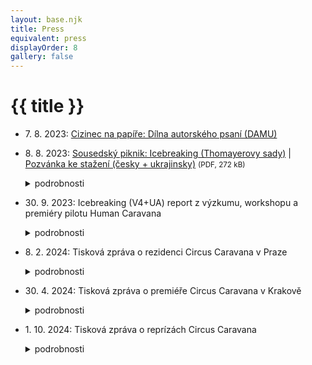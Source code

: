 ```yaml
---
layout: base.njk
title: Press
equivalent: press
displayOrder: 8
gallery: false
---
```


# {{ title }}

- <time datetime="2023-08-07">7. 8. 2023</time>: [Cizinec na papíře: Dílna autorského psaní (DAMU)](https://www.facebook.com/events/311848634603518/)
- <time datetime="2023-08-08">8. 8. 2023</time>: [Sousedský piknik: Icebreaking (Thomayerovy sady)](https://www.facebook.com/events/690959142876244/) | [Pozvánka ke stažení (česky + ukrajinsky)](/files/Icebreaking-piknik-Praha-2023-cz-ua.pdf) <small>(PDF, 272 kB)</small>
  <details>
    <summary>podrobnosti</summary>

    ## Sousedský piknik: Icebreaking

    <time datetime="2023-08-08 16:00:00">8. 8. 2023 od 16 hodin</time>

    v Thomayerových sadech v pražské Libni

    Srdečně Vás zveme na příjemné odpoledne v [Thomayerových sadech](https://www.google.com/maps/place/50%C2%B006%2730.5%22N+14%C2%B027%2759.9%22E/@50.1084344,14.4664056,19z/data=!4m4!3m3!8m2!3d50.1084722!4d14.4666389?entry=ttu) v Libni, kde na Vás budou **v úterý 8. srpna 2023** čekat **od 16 hodin** zábavné aktivity pro děti i jejich maminky a od 17 hodin hravá dílna o mezilidském sbližování, kterou pro Vás připravili tvůrci mezinárodního divadelního projektu ICEBREAKING (SK/CZ/UA).

    Většina z nás už déle než rok potkává ve své ulici nové sousedy z Ukrajiny a mnozí jim v jejich nelehké situaci podávají pomocnou ruku. Vy, naši noví ukrajinští sousedé,zase naši českou společnost obohacujete o své znalosti, zvyky, důležité služby i povolání. Je načase, abychom se blíže poznali a společně oslavili, že jsme pro sebe jeden druhému darem.

    Pro piknik upečeme to, co máme rádi my, vy nás potěšíte, když přinesete nějakou svoji oblíbenou pochoutku. Také nám moc pomůže, když do společné hry přinesete jakoukoli věc jako symbolický dárek. Může to být kytička ze zahrady, sušenka, obrázek nebo hezký kamínek, obarvená šiška anebo knížka, ze které jste už vyrostli. S dárky si budeme hrát, a i když jsme každý jiný, na konci se budou radovat všichni.

    U dobrého jídla a pití si budeme povídat, hrát a třeba i zpívat a tančit. Vezměte si s sebou i kelímek a piknikovou deku. A kdyby nám počasí nepřálo, přesuneme se do tělocvičny [SK Meteor](https://www.google.com/maps/place/SK+Meteor+Praha+Volejbal/@50.1091569,14.4668455,19z/data=!4m12!1m5!3m4!2zNTDCsDA2JzMwLjUiTiAxNMKwMjcnNTkuOSJF!8m2!3d50.1084722!4d14.4666389!3m5!1s0x470bebe40a8d07c5:0x48b46decc7505f5a!8m2!3d50.1090477!4d14.467169!16s%2Fg%2F11hzpnmdv5?entry=ttu) pár metrů od parku.

    Oslavme společně a tvořivě naše nové sousedství! Moc se na Vás těšíme!

    Více informací Vám rádi sdělíme na: icebreaking-praha@seznam.cz

    **Odpoledne pořádá [Prostores, z. s.](https://prostores.cz), za podpory Visegrad Fund a [Meteoru pro Ukrajinu](https://www.meteorproukrajinu.cz).**

    - <img src="/img/visegrad_fund.svg" alt="Visegrad fund" width="160">
    - <img src="/img/partners/prostores-round-cz.png" alt="Prostores" width="160">
    - <img src="/img/partners/meteor-pro-ukrajinu.jpg" alt="Visegrad fund" width="160">
    - <img src="/img/partners/unicef.png" alt="Visegrad fund" width="160">
    {.picnic-partners .list-unstyled}
  </details>
- <time datetime="2023-09-30">30. 9. 2023</time>: Icebreaking (V4+UA) report z výzkumu, workshopu a premiéry pilotu Human Caravana
  <details>
    <summary>podrobnosti</summary>

    > „Verím v silu umenia ako formy, ako byť spolu.“
    > Jerzy Zoń, režisér Teatr KTO, Krakow

    Myšlienka pripraviť divadlo sociálnej inklúzie, ktoré by pomohlo začleniť ukrajinských odídencov do spoločnosti a pochopiť domácemu obyvateľstvu situáciu, v ktorej sme sa navzájom ocitli, vznikla v čase, keď vlna solidarity a pomoci našim napadnutým susedom vrcholila, ale už sa objavovali prvé nedorozumenia a animozity. Netušili sme, že ich vývoj bude taký dynamický a rovnako sme nepredpokladali, ako nebude jednoduché zmapovať stav rôznorodých vzťahov medzi domácimi obyvateľmi a utečencami v okolitých krajinách, zachytiť a pochopiť kľúčové momenty ľudských osudov a v procese tvorby ich dramatickými prostriedkami transformovať do atraktívneho umeleckého a širokej verejnosti zrozumiteľného divadelného tvaru.

    Aj preto projekt „Prelamovanie ľadov“ mal a ešte bude mať viacero rozlične náročných fáz. Celý projekt tvoria 3 etapy: VÝSKUM, HUMAN CARAVANA, CIRCUS CARAVANA. Východiskom bolo oslovenie štyroch spriatelených divadiel z krajín V4 a dohoda na aktuálnosti témy a na potrebe pomôcť prekonávať bariéry medzi nami, najbližšími susedmi. Aby nezvíťazili oživené predsudky, mentálne bariéry a šíriaca sa nenávisť, ale vzájomné porozumenie, ľudskosť a dôstojnosť. My, Ansámbel nepravidelného divadla (AND) z Banskej Štiavnice sme oslovili a vytvorili kreatívne konzorcium s Teatr KTO z Krakova, Krvik Totr z Prahy a Firebirds company z Budapešti, aby sme spoločne vytvorili medzinárodnú pouličnú inscenáciu zameranú na zbližovanie miestnych občanov v krajinách V4 s odídencami z Ukrajiny. Do partnerskej spolupráce sme prizvali aj ukrajinské multimediálne divadlo WE: MEDIA THEATER z Ľviva. Každý z partnerov tejto európskej spolupráce má v projekte svoju špecifickú úlohu. Slovenský koordinátor je zodpovedný za celkový manažment projektu a jeho režijnú zložku, český partner má za úlohu napísať libreto a neskôr scenár inscenácie, poľské a maďarské divadlá zastupujú najmä ich herci ako performeri inscenácie a ukrajinský tím obohacuje projekt o filmovú a dokumentačnú tvorbu.

    ### Výskum

    Do prvej etapy bádania v jednotlivých krajinách V4 sa pustil najskôr užší tím:  hlavní protagonisti autorského divadla Krvik Totr a scenáristi projektu z Prahy – Petr Novotný a Tomáš Kout spolu s členmi nášho AND, režisérkou Janou Mikitkovou a PR manažérkou Emou Rajčanovou pripravili rôzne sociálno-inkluzívne aktivity s miestnymi občanmi krajín V4 a ukrajinskou komunitou v Prahe, v Budapešti, v Banskej Štiavnici a Krakove. Štvordňové pobyty medzinárodného tímu divadelníkov v týchto mestách boli v auguste 2023 zamerané na výskum a zber autentických príbehov odídencov v teréne ako inšpirácia pre scenár budúcej pouličnej inscenácie. Z absolvovaných stretnutí, prieskumných návštev dočasných ukrajinských príbytkov, z realizácie tvorivých workshopov s miestnymi občanmi i domestikovanými utečencami a tiež z mnohých individuálnych rozhovorov s vytipovanými respondentmi zaznamenali množstvo nevšedných príbehov a emocionálnych zážitkov, ktoré nám objasnili prežívanie diametrálne odlišných osudov podobných generácií v dvoch susediacich krajinách.

    Pochopili sme, že sila témy je obrovská. S pokorou sme rešpektovali, že osobná skúsenosť ukrajinských odídencov je do veľkej mieri neprenosná a pre nás nepochopiteľná a zároveň sme pomaly nachádzali cesty, ktoré nás zbližovali, napr. zdieľanie receptov na národné špeciality, živá hudba, spev obľúbených piesní, či žonglérske techniky alebo smiech z drobných jazykových nedorozumení.

    > „Cítim sa ako doma. Cítim sa ako medzi svojimi.“
    > <footer>(Sveťa, Kyjiv)</footer>

    > „My už domov nemáme, nemáme nič, chcem tu zostať.“
    > <footer>(Olena, Bachmut)</footer>

    > „Kto stratí domov a pôdu, akoby neexistoval, ako by stratil život.“
    > <footer>(Olha, Zaporožie)</footer>

    > „Išli sme sa prejsť do parku a nemuseli sme dávať pozor, kde sú míny…“
    > <footer>(Liuda, Lviv)</footer>

    > „Už sme zabudli, aké je to byť vonku v noci a len tak si užívať život ako ľudia tu.“
    > <footer>(Olha, Lviv)</footer>

    „Máme sa tu dobre, ale hneď ako skončí vojna, viem, na ktorý spoj nasadnem a vrátim sa späť.“ (Olha, Zaporožie)
    Výskumné cesty vyvrcholili v každom meste príjemným Susedským piknikom s neformálnym, no zároveň cieľavedomým programom, štruktúrou i ľahkým občerstvením.  Po úvodnom zoznámení a vlastnoručnom zápise krstných mien účastníkov na spoločný baliaci papier (pozoruhodné bolo sledovať, kto používa ukrajinský alebo ruský podpis či výslovnosť mien) nasledovalo zábavné spoznávanie rôzneho významu zvukomalebných slov v našich stredoeurópskych jazykoch (čučoriedka a pod.), hľadanie podobných slov s iným významom (napr. naše úžasné je po ukrajinsky hrozné) a uvedomovanie si straty pôvodnej jazykovej identity a nadobúdania novej u odídencov (odmietnutie ruštiny, preferencia ukrajinčiny, nevyhnutné učenie sa miestneho jazyka). Piknik pokračoval predstavou domova, kde odídenci žijú, avšak so zavretými očami (často emotívne porovnávali svoje súčasné malé, zdieľané izbičky so svojimi veľkými domami a sadmi na Ukrajine). Takmer všetci žili v spomienkach, v minulosti. Potom prišlo na rad rozdávanie vzájomne vopred pripravených darčekových balíčkov a hádanie, čo v nich asi je. Po ich rozbalení individuálne zvažovanie, či ten darček obdarovaný potrebuje, alebo ho niekomu daruje ďalej. Na hru na darčeky nadviazala prechádzková interakcia vo dvojiciach s motúzkom od balíkov, vzájomné vodenie sa so zavretými očami po exteriéri pikniku ako test obojstrannej dôvery. Potom všetci obdarovaní z kusov baliaceho papiera od darčekov spoločne zliepali dokopy kraje a mestá Ukrajiny a krajiny V4 (už v samotnom názve krajiny „Ukrajina“ sa skrýva slovo „ukrajovať“). Do tejto „mapotvorby“ nového európskeho kontinentu ochotne pridávali svoj domovský región aj starší účastníci. Každý piknik (okrem Budapešti) multijazyčne moderoval a svojím pútavým rozprávaním o európskych koreňoch svojich predkov obohacoval skúsený scénograf a performer Tomáš Žižka z Prahy, ktorý na záver predviedol neobvyklú hudobnú performanciu. Z veľkého suchého koreňa stromu za pomoci snímača a rozličných nástrojov (paličky, kefy, hračky…) zázračne vylúdil rôzne rytmické zvuky, čím zaujal nielen deti, ale doslova uhranul aj staršie ženy, ktoré sa s podobným súčasným umením ešte nestretli. Susedské pikniky sa uskutočnili v exteriéroch Thomayerových sadov (Praha), v parčíku komunitného inkubátora Konnektor (Budapešť), v záhrade Skautského domu (Banská Štiavnica) a na exteriérovej scéne Teatr KTO v Krakove. Počet účastníkov bol v čase premenlivý, od 20  do 40 v priebehu troch-štyroch hodín. Niektorí totiž podľa svojich možností priebežne prichádzali i odchádzali. Prevahu mali väčšinou Ukrajinci, s organizáciou akcie pomáhali manažéri domácich partnerských divadiel.

    V priebehu 13-dňového výskumného turné sa členovia osemčlenného medzinárodného tímu každý večer aj spoločne stretávali, aby si nielen odovzdali základné informácie a osobné zážitky nadobudnuté v individuálnych rozhovoroch a situáciách počas dňa, vyselektovali zaujímavé a pre tvorbu inšpirujúce momenty, ktoré by mohli obohatiť scenáristov, dramaturga a režisérku v procese kreovania budúcej inscenácie, ale aby aj navzájom „roztápali ľady“ medzi účastníkmi výskumu navzájom. Okrem množstva fotografií vznikla aj bohatá databáza všetkých aktivít, ktoré počas výskumných ciest nakrúcali na audio a videozáznam Liudmyla Batalová a Olha Klymuk z partnerského ukrajinského divadla. Do dokumentárneho filmu ICEBREAKING ich ako reportážny príbeh jednej z nich neskôr umelecky spracoval režisér Sashko Brama (UA). Premiéra a diskusia s tvorcami sa uskutočnila na záver 8. ročníka Festivalu AMPLIÓN – Nový kabaret & pouličné umenie 2023 v Banskej Štiavnici.

    > „Som Ruska, ale môj domov je Ukrajina.“
    > <footer>(Olha, Zaporožie)</footer>

    > „V Budapešti nemám domov. Som tu na dlhom výlete.“
    > <footer>(Martin, Kijiv)</footer>

    > „Slováci, Česi a Poliaci pomáhajú Ukrajincom, lebo musia, robia to zo strachu pred Ruskom, nechcú, aby prišli do ich krajín. Maďari pomáhajú nezištne, lebo chcú pomôcť.“
    > <footer>(Chilla, Zakarpatsko)</footer>

    > „Ako prvé nás spojilo klbko vlny. Naše prvé slovo, ktorému sme obe rozumeli bolo moher.“
    > <footer>(Zuzka, Banská Štiavnica)</footer>

    > „Ak bude ešte budúcu stredu vojna, tak prídem na štrikovanie…“
    > <footer>(Marina, Charkiv)</footer>

    > „Každý je na svojom mieste. Môj manžel bojuje vo vojne, ja bojujem našou kultúrou, výšivkou a ukrajinskou vlajkou. Sme v tom spolu.“
    > <footer>(Marina, Charkiv)</footer>

    ### Workshop

    Bezprostredne na výskumné cesty nadväzovala tvorba libreta budúcej inscenácie. Autorská dvojica Petr Novotný a Tomáš Kout (CZ) v priebehu desiatich dní napísali prvú verziu scenára, ktorý následne upravovali podľa pripomienok dramaturgov a najmä režisérky Jany Mikitkovej (SK) do prvej verzie libreta. Tá bola spolu s vopred pripravenou site specific scénografickou víziou Tomáša Žižku (SK/CZ) podkladom na intenzívnu tvorivú prácu lektorov medzinárodného WORKSHOPU v štyroch najdôležitejších inscenačných zložkách inscenácie HUMAN CARAVANA. Zatiaľ čo Martin Geišberg (SK) trénoval so siedmymi hercami hru na atypické hudobné nástroje i spev a v noci komponoval alebo nahrával originálnu hudbu do pilotnej inscenácie, kostýmová designérka Anna Weszelovszky (HU) na mieste intenzívne tvorila kostýmy z vopred nakúpených i zozbieraných materiálov (spacie vaky) a prispôsobovala ich na telá hercov. Scénograf Tomáš Žižka spolu so svojím technickým asistentom Henrichom Žuchom pripravovali do pouličnej scénografie vizuálne inštalácie a rekvizity: reflektory s dymovým efektom vo vstupnej bráne Starého zámku, veštecké miesto a karty, visiace biele košele v korunách stromov, obrovské hniezdo z konárov v lese, označenie hraníc na plote, lán slnečníc. Tiež upravili káru na ťahanie „nového prechodného domova utečencov“. Medzinárodný tím performerov z Poľska, Maďarska, Česka a Slovenska však najviac fyzicky vyťažil tvorbou významotvorných pohybových dramatických situácií choreograf Ladislav Cmorej (SK), ktorý bol výdatnou posilou non-verbálnej a vizuálno-pohybovej koncepcie inscenácie work in progress režisérky Jany Mikitkovej (SK). Napriek tomu, že trojdňový workshop nemôže nahradiť klasický šesťtýždňový skúšobný proces v divadle, všetci spomenutí tvorcovia a rovnako performeri z partnerských divadiel a umeleckých skupín Slawek Bendykowski, Paulina Lasyk, Mieszko Syc (PL), Gergely Kiss, Bálint Turai (HU), Tereza Kmotorková (SK) a Anton Eliáš (SK/CZ) intenzívne spolupracovali od rána až do neskorej noci s rešpektom k odborným lektorom/tvorcom a zámerom projektu. Svojou prirodzenou ochotou, bezprostrednou ľudskosťou a najmä profesionálnym prístupom prelamovali ľady a spoločne vytvorili priateľský 15-členný umelecký tím pripravený predviesť z tvorivého workshopu 45 minútový pracovný výstup ako možnú časť budúceho veľkého diela, ktorú divákom na premiére a dvoch reprízach v Banskej Štiavnici a okolí prinesie skutočný umelecký a emocionálny zážitok.

    > „Home is where the blue sky is.“
    > <footer>(Petr Novotný)</footer>

    ### Premiéra pilotu

    Premiéra pilotnej pouličnej inscenácie HUMAN CARAVANA sa uskutočnila len hodinu po otvorení 8. ročníka medzinárodnej prehliadky kabaretných divadiel a pouličného umenia Festival AMPLIÓN 2023 v piatok 22. septembra od 17:00 do cca 17:45 hod. Približne 80 až 90 divákov pritiahol z Námestia sv. Trojice pred bránu Starého zámku 22 členný holandský brass band Orkest de Tegenwind, ktorý vytvoril skvelú atmosféru a potrebné očakávanie publika.

    Inscenácia bola jednoduchým príbehom rodiny so psom, ktorá musela za dramatických okolností opustiť svoj domov. Najskôr sa do neho márne pokúšala vrátiť cez vysoký múr v štýle akrobatickej grotesky, čoskoro však pochopila, že sa musí vydať na dlhú cestu a hľadať nové miesto pre život. Už v tejto fáze performeri zapojili do akcie aj divákov, ktorí spoločne niesli rebrík aj s batožinou. Cestou rodina stretla cigánsku vešticu, ktorá jej z veľkých kariet predpovedala nejednoznačný osud. Na lesnom rázcestí našla spolu s divákmi  dobráckeho pútnika, ktorý členom rodiny ukázal cestu. Tá však bola plná nástrah a nebezpečenstva. Po dlhšom putovaní lesným chodníkom objavili prechodné bydlisko v prírode (hniezdo), kde sa však symbolicky rozlúčili s otcom rodiny, ktorý padol pri obrane ich vlasti. Po ďalšom putovaní so spevom a hudbou objavila rodina starú káru, ktorú len vďaka pomoci divákov dokázali potiahnuť až na hranice novej, neznámej krajiny. Po jej prekonaní sa v novom, slobodnom priestore odohrali dynamické tanečno-pohybové až akrobatické scény s oblečením a spacími vakmi, ktoré symbolizovali nielen pomoc od domorodcov, ale i rivalitu medzi členmi rodiny a cynickou trhovou spoločnosťou. Nakoniec sa spoločne ustálili vo svojom novom domove, útulne zariadenej kočovnej káre, akoby putovní cirkusanti, ktorých nový život sa ešte len začína. Už teraz však pocítili, aké to je, dostať pomocnú ruku. Tú si na záver osobne podali s divákmi, ktorí sa im počas putovania rozhodli pomôcť svojím svetrom, jedlom, či fyzickou silou.

    Inscenácia mala charakter pochôdzkového divadla, jednotlivé výstupy sa odohrávali v podobnej štruktúre ako je krížová cesta na siedmych zastaveniach. Divákov vítal, sprevádzal a po trase usmerňoval v ceste za hercami delegát-moderátor, ktorý na začiatku sľuboval exkurziu do susednej krajiny a zábavnú show. Nasledovala však nečakaná utečenecká tragédia s dlhým putovaním a otvoreným koncom v novej domovine. Takmer celou, inak v podstate non-verbálnou inscenáciou sa niesla zádumčivá ambientná hudba z prenosného reproduktoru a miestami živý chorálový spev účinkujúcich s nástrojmi, ktorá vystihovala a posilňovala atmosféru exodu, hľadania zasľúbenej zeme a zároveň šťastia v nešťastí. Diváci so záujmom i trpezlivosťou absolvovali celý pochod okolo Starého zámku lesným chodníkom až do záhrady Skautského domu, kde tvorcov a performerov odmenili dlhým potleskom. Je preto veľká škoda, že sa v nasledujúcich dvoch dňoch nepodarilo kvôli nepriaznivému daždivému počasiu a ochoreniu herečky uskutočniť ešte dve naplánované reprízy pri Hájovni, Červenej studni na periférii Banskej Štiavnice a pri Oddychovom areáli Kolpingovho domu v Štiavnických Baniach.

    Pilotná premiéra HUMAN CARAVANY bola laboratórium potenciálneho príbehu, formy i medziľudského zbližovania vďaka pouličnému pochôdzkovému divadlu, ktoré na základe dopracovaného scenára do finálnej podoby naštudujú na jar 2024 tvorcovia a performeri štyroch spolupracujúcich divadiel pod názvom CIRCUS CARAVANA. Premiéra je naplánovaná na koniec apríla v Krakove, reprízy sa uskutočnia vo všetkých krajinách V4 aj na Ukrajine.

    > „ICEBREAKING je **odkrývanie** stereotypov v našich hlavách.
    > **Búranie** škatuliek, do ktorých triedime ľudí – hneď, a už naveky.
    > **Prelamovanie** predsudkov našich dní.
    > **Zbližovanie** s tými, ktorých potrebujeme, aby sme prežili.“
    > <footer>(Jana Mikitková)</footer>

    Zaznamenal Ján Fakla, AND n.o.
    </details>
- <time datetime="2024-02-08">8. 2. 2024</time>: Tisková zpráva o rezidenci Circus Caravana v Praze
    <details>
      <summary>podrobnosti</summary>
      <h2>Unikátní projekt umělců ze zemí V4 chce probudit empatii k ukrajinským utečencům</h2>

      Umění spojuje a dokáže prolamovat ledy. To je hlavní myšlenka, která svedla dohromady divadelníky ze zemí V4. Společně vytvořili projekt ICEBREAKING jako reakci na válku na Ukrajině, uprchlickou krizi a hlavně klesající ochotu místních pomáhat utečencům. Věří, že pouliční divadlo jim může ukázat, v jaké situaci se Ukrajinci nacházejí, a hlavně částečně zažít, jak se cítí. Divadelníci vsadili na to, že umění rozvíjí empatii a soucit. Snaží se to dělat s humorem a nadhledem, k čemuž je forma cirkusu a pouličního divadla jako stvořená.

      „Spojili jsme se s kolegy z České republiky, Polska a Maďarska, abychom vytvořili mezinárodní pouliční produkci, jejímž cílem je sblížit místní občany V4 s utečenci z Ukrajiny. ICEBREAKING je nonverbální pohybově-vizuální divadlo sociálního začlenění, které vypráví příběhy lidí ve smíšených komunitách. Jde o to odkrývat stereotypy v hlavě, uvědomit si, že jsme všichni stejní lidé a měli bychom si v případě potřeby pomáhat,“ vysvětluje Ján Fakla, ředitel Ansámblu nepravidelného divadla (AND n.o.), který se na projektu za slovenskou stranu podílí.

      Partnerem projektu je kromě slovenského AND n.o. také jeden z nejrespektovanějších profesionálních polských souborů Teatr KTO, české kabaretní divadlo KRVIK TOTR (Prostores, z. s.) a maďarská skupina nového cirkusu Firebirds. Umělci také spolupracují s nezávislým ukrajinským uměleckým souborem WE: MEDIA THEATER, který působí v oblasti multimediálního divadla. Icebreaking má tři fáze, z nichž první již byla realizována a ukázala divadelníkům, že tento projekt má smysl. Ve 4 hlavních městech zemí V4 již realizovali výzkum v ukrajinské komunitě spolu se sociálně-inkluzivními aktivitami s místními občany. Seznámili se s osudy a postoji desítek Ukrajinců, kteří svou situaci vnímají velmi individuálně. Některým se podařilo najít nový domov v nové zemi, jiní se touží vrátit na Ukrajinu, mnozí žijí ve vzpomínkách, další jsou odhodláni bránit svou vlast všemi prostředky. To vše se stalo součástí workshopu a pilotní pouliční inscenace HUMAN CARAVANA, kterou mohli vidět návštěvníci zářijového Festivalu AMPLIÓN – Nový kabaret & pouliční umění v Banské Štiavnici.

      „Odezva byla fantastická. Snažili jsme se do představení zapojit i návštěvníky, aby si například vyzkoušeli, jaké to je putovat bez všeho dlouhé dny neznámou krajinou. Naším cílem je uměním bořit předsudky a myslíme si, že naše pouliční produkce dokázala lidi vtáhnout do děje a uvědomit si, jak se všichni navzájem potřebujeme. Proto se těšíme na další fázi projektu, do které právě vstupujeme,“ vysvětlila dramaturgyně a ředitelka Ansámblu nepravidelného divadla Jana Mikitková.
      
      Druhá fáze projektu ICEBREAKING byla zahájena na Slovensku – rezidencí v Banské Štiavnici.

      A od 14. do 18. února 2024 pokračuje v Praze, ve Studiu Lenky Wagnerové Na Košince. Tam se opět setkají divadelníci ze všech 4 zemí a budou zkoušet novou inscenaci pouličního divadla CIRKUS CARAVANA. Součástí rezidence bude také promítání videoreportáže z výzkumu ICEBREAKING ukrajinských filmařů.

      „Takové rezidence pak proběhnou ještě v březnu v Budapešti a v dubnu v Krakově, kde hru nakonec uvedeme v premiéře. Následně s ní plánujeme vycestovat do zemí V4 a na Ukrajinu. Domníváme se, že téma sbližování lidí, kultur a náboženství je mimořádně aktuální a v dnešním globalizovaném světě je nejvyšší čas, abychom se mu náležitě věnovali. Naše vystoupení se tedy nezastaví u ukrajinských utečenců.  Jsou i další marginalizované skupiny lidí, o kterých je třeba více hovořit. I prostřednictvím umění,“ přiblížil Ján Fakla vizi projektu do budoucna.
      
      Na projektu se dále podílejí Tomáš Žižka (scénograf zaměřený na site-specific), maďarská kostymérka a cirkusová performerka Anna Weszelovszky, slovenský choreograf Ladislav Cmorej (mj. Slovenské národné divadlo) a další. V desítce herců ze všech čtyř zemí najdete mj. Danielu Voráčkovou (Divadlo bratří Formanů aj.), Antona Eliáše (Národní divadlo aj.), Angelu Nwagbo (DAMU) a herce a herečky polského Teatro KTO a maďarských Firebirds. Za scénářem stojí Petr Jediný Novotný (mj. pedagog DAMU) a Tomáš Kout (oba tvoří autorský soubor Krvik Totr), supervize se zhostil slavný polský režisér Jerzy Zoń. Režii má Jana Mikitková z Ansámblu nepravidelného divadla.
     
      Podívejte se na aftermovie z [podzimní části projektu s názvem Human caravan](/cs/human-caravan/).

      Projekt je financován Evropskou unií. #CreativeEurope  
      (Vyjádřené názory a stanoviska jsou však výhradně názory autorů a nemusí nutně odrážet názory a stanoviska Evropské unie nebo agentury EACEA. Evropská unie ani orgán poskytující podporu za ně nemohou nést odpovědnost.)

      Zdroj: [Ansámbel nepravidelného divadla n.o.](https://and-theatre.art/icebreaking/), Banská Štiavnica, Slovensko
      [Facebook](https://www.facebook.com/andtheatre.sk ) | [Instagram](https://www.instagram.com/ansambelnepravidelnehodivadla/ ) | [YouTube](https://www.youtube.com/@and-theatre/videos )

      <h3>Kontakt pro média</h3> 

      <address>
        **Eva Sládková** (SK), PR & media specialist
        evasladkova48@gmail.com, [+421 903 576 184](tel:+421903576184)
        
        **Ema Rajčanová** (SK/CZ), PR & social media
        rajcanovaem@gmail.com, [+421 911 278 119](tel:+421911278119)
      </address>
    </details>
- <time datetime="2024-04-30">30. 4. 2024</time>: Tisková zpráva o premiéře Circus Caravana v Krakově
    <details>
      <summary>podrobnosti</summary>

      <h2>Premiéra Circus caravana</h2>

      Oficiální veřejná premiéra divadla sociálního začleňování ukrajinských uprchlíků s obyvateli zemí V4 s názvem CIRKUS CARAVANA se uskutečnila v neděli 28. dubna 2024 na náměstí Velké armády Napoleona v Krakově. Předposlední odpolední zkoušku, na které se dolaďoval nový pozitivní závěr inscenace, přerušily dešťové přeháňky, ale v 17:00 hodin na premiéře se již aprílové počasí ustálilo. Představení se odehrávalo na dlážděné betonové ploše o rozměrech asi 25 x 30 m, diváci seděli a/nebo stáli v půlkruhu, pozadí tvořily stromy a vysoké zdi hradu Wawel. Hudebně-pohybová produkce s vynikajícími uměleckými a hereckými výkony mezinárodního týmu účinkujících z Teatr KTO (PL), souboru FIREBIRDS (HU), divadelních spolupracovníků Krvik Totr (CZ) a souboru Nepravidelného divadla (SK) zaujala děti, dospělé i seniory. Představení trvalo 76 minut bez přestávky a bylo doprovázeno smíchem a potleskem diváků. Na závěr představení proběhlo společné poděkování přítomných umělců. Silně propagované akce (pozvánky, plakáty, bulletiny, událost a příspěvky na FB/Instagramu) bez vstupného se záměrně zúčastnilo přibližně 150 až 200 diváků, přičemž zhruba tolik se jich náhodně zastavilo na procházce a sledovalo představení z promenády na nábřeží Visly, takže premiéru navštívilo přibližně 350 až 400 lidí. Videozáznam z premiéry natočil ukrajinský partner WE: MEDIA THEATRE a [dvouminutový trailer je k dispozici na YouTube](https://youtu.be/N5SRFF-l2e4?si=QJwUhfpApiM7Gr1Y).

      Ve stejný den se v 19:30 uskutečnila premiéra krátkého dokumentu ŠÉF CIRKUSU o osudech bývalého ukrajinského principála Ilji Borsuka, který kvůli válce rozpustil svůj malý cirkus a stal se dobrovolníkem. Filmař a režisér Saško Brama (UA) se s Iljou vydal na dlouhou cestu s humanitární pomocí do frontových oblastí Dněpru a zaznamenal jeho životní příběh. Na premiéře filmu v divadle KTO se diváci (asi 40) seznámili s otřesným životem ukrajinského obyvatelstva na východě Ukrajiny. Poté tvůrci a diváci diskutovali s režisérem a protagonistou filmu prostřednictvím online přenosu. Premiéra měla velmi silný emocionální náboj a také podnítila sbírku na opravu staré dodávky pro bývalého majitele cirkusu Ilju Borsuka. [Film je k vidění na na YouTube.](https://www.youtube.com/watch?v=M2XyWNx0wWM&themeRefresh=1)
    </details>
- <time datetime="2024-10-01">1. 10. 2024</time>: Tisková zpráva o reprízách Circus Caravana
    <details>
      <summary>podrobnosti</summary>

      <h2>Reprízy Circus caravana</h2>

      Reprízy nové mezinárodní hudební a pohybové pouliční produkce CIRCUS CARAVANA konsorcia Icebreaking byly pořádány ve spolupráci s místními organizátory nebo mezinárodními festivaly v zemích V4. Místa konání byla uspořádána také s ohledem na ukrajinskou diasporu emigrantů z UA, které organizátoři na reprízy speciálně pozvali. Ne vždy je bylo možné v publiku přesně identifikovat, jejich počet se na každé repríze měnil. Našli se však i tací, kteří po představení oslovili tvůrce a účinkující a vyjádřili jim osobní poděkování. Všechna představení byla zdokumentována místními profesionálními fotografy, které poskytli jednotliví partneři projektu.

      <strong>První repríza</strong> se uskutečnila ve čtvrtek 6. června 2024 v severomoravském Krnově, kde se v 17:00 sešli v centru Hlavního náměstí především mladí lidé a rodiče s dětmi. Asi 150 diváků neodradila ani letní dešťová přeháňka uprostřed představení. Neodešli, naopak jej sledovali z laviček v hledišti většinou pod deštníky, které jim pohotově dodal místní pořadatel (galerie Edel). Zahřátí a uvolnění účinkující předvedli reprízu ve skvělé formě a bez přerušení, dokonce s novým propracovaným závěrem, který spolu s režisérem a choreografem nacvičili později dopoledne za přirozeného zájmu kolemjdoucích a zejména dětí z mateřské školy. I přes nepřízeň počasí se diváci bavili a vřele ocenili umělecké a artistické výkony i „nepromokavost“ účinkujících při závěrečném potlesku. Krátce po skončení reprízy se v Městské kavárně uskutečnilo promítání dokumentárního filmu ŠÉF CIRKUSU. Po něm členové AND diskutovali s diváky a místními dobrovolníky o situaci na Ukrajině.

      <strong>Druhou, třetí a čtvrtou reprízu</strong> uspořádal partnerský Teatr KTO z Krakova (PL) v rámci 37. ročníku mezinárodního festivalu ULICA. Součástí jsou i výjezdy uměleckých souborů s jejich inscenacemi do okolních měst a také do centra Krakova. Zájem a návštěvnost pouličních představení je v těchto městech a zejména v Krakově již řadu let vysoká. Vzhledem k tomu, že v této oblasti tvoří ukrajinští emigranti asi 10 % obyvatelstva, byla účast ukrajinských žen a dětí na festivalu přirozená.

      Druhá repríza se konala v městečku Limanowa (PL), kam se v horkém letním odpoledni 5. července 2024 v 16:00 hodin přišlo podívat na představení CIRKUS CARAVANA asi 140-150 místních diváků. Místní pořadatelé zajistili židle k sezení a technickou podporu na nekrytém otevřeném městském okruhu. Produkce se stabilizovala, účinkující předvedli skvělé herecké výkony a zcela se zapotili v kostýmech. Navzdory parnému počasí udrželi pozornost malých i velkých diváků vysokým tempem a procítěnými projevy až do závěrečného potlesku.

      Usporiadatelia tretej reprízy zabezpečili pre divákov na Miestnom rýnku (inak parkovisku) v centre mesta Niepołomice (PL) 80 plážových lehátok. Horúce slnko pražilo celý deň, a preto každý divák, ktorý dal 6. júla 2024 medzi 16:00 a 17:15 hod. prednosť CIRCUS CARAVANE pred kúpaliskom bol kultúrnym hrdinom. Ešte väčším bol aj medzinárodný tím performerov a technikov konzorcia Icebreaking, ktorí na rozpálenom námestí podávali takmer heroické výkony. Nakoniec zaujali až cca 90 divákov, ktorí svojou výdržou i reakciami v ležiacej, či stojacej polohe ocenili ich profesionálny prístup. Atmosféru zpříjemňovala nedaleká vodní fontána.

      <strong>Čtvrtá repríza</strong> na velkém Hlavním náměstí v Krakově (PL) byla nejnáročnější nejen z hlediska velkého prostoru, ale zejména z hlediska udržení pozornosti početného publika (850-1000 lidí), které představení CIRKUS CARAVANA sledovalo ze všech čtyř stran. Uskutečnilo se v neděli 7. července 2024 ve 13:00 během vyvrcholení mezinárodního festivalu ULICA, kde na stejném náměstí paralelně probíhaly další pouliční produkce. Část diváků před jevištěm sledovala představení na židlích a na zemi, část kolem za zábranami a část migrovala po náměstí. Byla to nejen obrovská zkouška hereckých schopností účinkujících, ale také zkouška nosnosti příběhu a myšlenky inscenace v tak obrovském prostoru se vším okolním ruchem (kavárenské terasy, koňské povozy, různé zvuky). Tým účinkujících a techniků to zvládl s přehledem, ale také se ctí a dlouhým závěrečným potleskem velmi vděčného publika.

      <strong>Pátá repríza</strong> se konala 16. července 2024 od 18:15 v příjemné večerní atmosféře na 16. ročníku mezinárodního festivalu Za dveřmi v Praze. Před zhruba 160-170 diváky představili v exteriéru Holešovické tržnice artisté z Polska, Maďarska, České republiky a Slovenska příběh cirkusových umělců prchajících před válkou a jejich (ne)přijetí v evropské zemi. Představení zhlédli nejen festivaloví diváci, čeští i zahraniční účinkující, početní Pražané od 3 do 99 let, ale i ukrajinští diváci dočasně žijící v Praze. Jeden z nich, Olexandr, bývalý klaun z Charkova, přišel osobně poděkovat účinkujícím za představení, které mu dalo naději na lepší budoucnost, a pozval je na klaunský festival, který v Praze připravuje.

      <strong>Šestá repríza</strong> 21. září 2024 v Banské Štiavnici byla zároveň slovenskou premiérou na 9. ročníku festivalu AMPLIÓN - Nový kabaret & Street Art 2024. Uskutečnila se v 15:30 hodin na asfaltové ploše Střední odborné školy služeb a lesnictví pod sídlištěm Drieňová, odkud přišlo mnoho místních diváků. Smíšené festivalové publikum tvořily rodiny s dětmi, zdomácnělí ukrajinští emigranti, přespolní z Banské Bystrice, Zvolena a dalších slovenských měst, celkem asi 140-150 lidí. Vystoupení mělo dynamický, plynulý a vyrovnaný průběh, účinkující hráli přesvědčivě a s vysokým nasazením, což diváci na závěr ocenili dlouhým a srdečným potleskem a místy i výkřiky „bravó“.

      Zaznamenal Ján Fakla, AND n.o.
    </details>